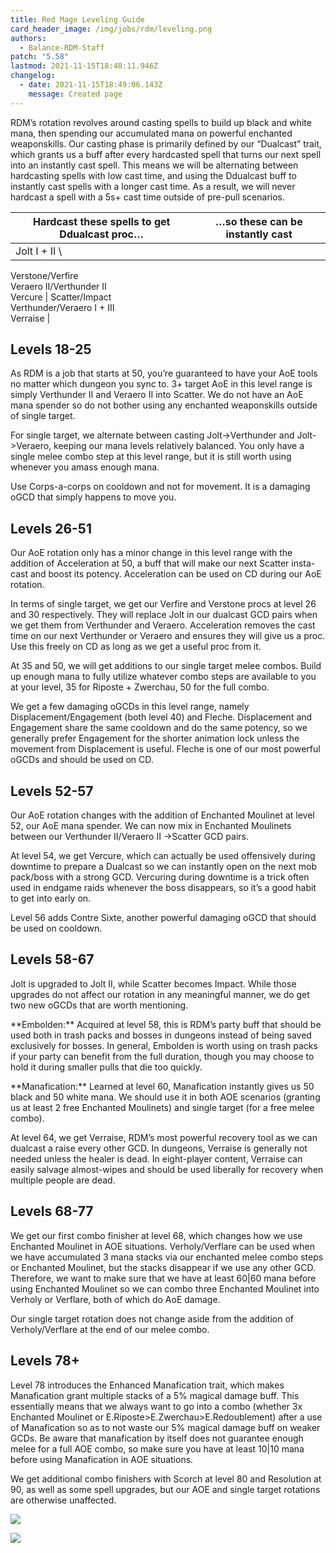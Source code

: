 ```yaml
---
title: Red Mage Leveling Guide
card_header_image: /img/jobs/rdm/leveling.png
authors:
  - Balance-RDM-Staff
patch: "5.58"
lastmod: 2021-11-15T18:48:11.946Z
changelog:
  - date: 2021-11-15T18:49:06.143Z
    message: Created page
---
```

RDM’s rotation revolves around casting spells to build up black and white mana, then spending our accumulated mana on powerful enchanted weaponskills. Our casting phase is primarily defined by our “Dualcast” trait, which grants us a buff after every hardcasted spell that turns our next spell into an instantly cast spell. This means we will be alternating between hardcasting spells with low cast time, and using the Ddualcast buff to instantly cast spells with a longer cast time. As a result, we will never hardcast a spell with a 5s+ cast time outside of pre-pull scenarios.

| Hardcast these spells to get Ddualcast proc…                       | …so these can be instantly cast                       |
| ------------------------------------------------------------------ | ----------------------------------------------------- |
| Jolt I + II \
Verstone/Verfire \
Veraero II/Verthunder II\
Vercure | Scatter/Impact\
Verthunder/Veraero I + III \
Verraise |

## Levels 18-25

As RDM is a job that starts at 50, you’re guaranteed to have your AoE tools no matter which dungeon you sync to. 3+ target AoE in this level range is simply Verthunder II and Veraero II into Scatter. We do not have an AoE mana spender so do not bother using any enchanted weaponskills outside of single target.

For single target, we alternate between casting Jolt->Verthunder and Jolt->Veraero, keeping our mana levels relatively balanced. You only have a single melee combo step at this level range, but it is still worth using whenever you amass enough mana.

Use Corps-a-corps on cooldown and not for movement. It is a damaging oGCD that simply happens to move you.

## Levels 26-51

Our AoE rotation only has a minor change in this level range with the addition of Acceleration at 50, a buff that will make our next Scatter insta-cast and boost its potency. Acceleration can be used on CD during our AoE rotation.

In terms of single target, we get our Verfire and Verstone procs at level 26 and 30 respectively. They will replace Jolt in our dualcast GCD pairs when we get them from Verthunder and Veraero. Acceleration removes the cast time on our next Verthunder or Veraero and ensures they will give us a proc. Use this freely on CD as long as we get a useful proc from it.

At 35 and 50, we will get additions to our single target melee combos. Build up enough mana to fully utilize whatever combo steps are available to you at your level, 35 for Riposte + Zwerchau, 50 for the full combo. 

We get a few damaging oGCDs in this level range, namely Displacement/Engagement (both level 40) and Fleche. Displacement and Engagement share the same cooldown and do the same potency, so we generally prefer Engagement for the shorter animation lock unless the movement from Displacement is useful. Fleche is one of our most powerful oGCDs and should be used on CD. 

## Levels 52-57

Our AoE rotation changes with the addition of Enchanted Moulinet at level 52, our AoE mana spender. We can now mix in Enchanted Moulinets between our Verthunder II/Veraero II ->Scatter GCD pairs. 

At level 54, we get Vercure, which can actually be used offensively during downtime to prepare a Dualcast so we can instantly open on the next mob pack/boss with a strong GCD. Vercuring during downtime is a trick often used in endgame raids whenever the boss disappears, so it’s a good habit to get into early on.

Level 56 adds Contre Sixte, another powerful damaging oGCD that should be used on cooldown.

## Levels 58-67

Jolt is upgraded to Jolt II, while Scatter becomes Impact. While those upgrades do not affect our rotation in any meaningful manner, we do get two new oGCDs that are worth mentioning.

\*\*Embolden:\*\* Acquired at level 58, this is RDM’s party buff that should be used both in trash packs and bosses in dungeons instead of being saved exclusively for bosses. In general, Embolden is worth using on trash packs if your party can benefit from the full duration, though you may choose to hold it during smaller pulls that die too quickly. 

\*\*Manafication:\*\* Learned at level 60, Manafication instantly gives us 50 black and 50 white mana. We should use it in both AOE scenarios (granting us at least 2 free Enchanted Moulinets) and single target (for a free melee combo).

At level 64, we get Verraise, RDM’s most powerful recovery tool as we can dualcast a raise every other GCD. In dungeons, Verraise is generally not needed unless the healer is dead. In eight-player content, Verraise can easily salvage almost-wipes and should be used liberally for recovery when multiple people are dead. 

## Levels 68-77

We get our first combo finisher at level 68, which changes how we use Enchanted Moulinet in AOE situations. Verholy/Verflare can be used when we have accumulated 3 mana stacks via our enchanted melee combo steps or Enchanted Moulinet, but the stacks disappear if we use any other GCD. Therefore, we want to make sure that we have at least 60|60 mana before using Enchanted Moulinet so we can combo three Enchanted Moulinet into Verholy or Verflare, both of which do AoE damage. 

Our single target rotation does not change aside from the addition of Verholy/Verflare at the end of our melee combo. 

## Levels 78+

Level 78 introduces the Enhanced Manafication trait, which makes Manafication grant multiple stacks of a 5% magical damage buff. This essentially means that we always want to go into a combo (whether 3x Enchanted Moulinet or E.Riposte>E.Zwerchau>E.Redoublement) after a use of Manafication so as to not waste our 5% magical damage buff on weaker GCDs. Be aware that manafication by itself does not guarantee enough melee for a full AOE combo, so make sure you have at least 10|10 mana before using Manafication in AOE situations. 

We get additional combo finishers with Scorch at level 80 and Resolution at 90, as well as some spell upgrades, but our AOE and single target rotations are otherwise unaffected. 

![](https://lh6.googleusercontent.com/7Fr4WjakH5EJlC4wtbda_xJo68GBhhJsMHfjpH7HipVaq-vgOXLi5R0WGaNEaa_hG_qpfJWlJ9fzsPBzACZOmOE7EBkJZzQfk3n2Yrf0hNs0BsIm034CcTR2vjmgRsHLNbuLlEre)

![](https://lh3.googleusercontent.com/OJhkvYWUBPmO5ZSYXOk36JCtsVyzoXKKoNXf29FanhXhJL1iGlToowadUpF64F-BoHo_SnLqfFXlbBkikxW0kgwKNPeh2HYbFE2RiNzPqybqXdFHDs6xa_ycmwALMc3EXPHS349J)
